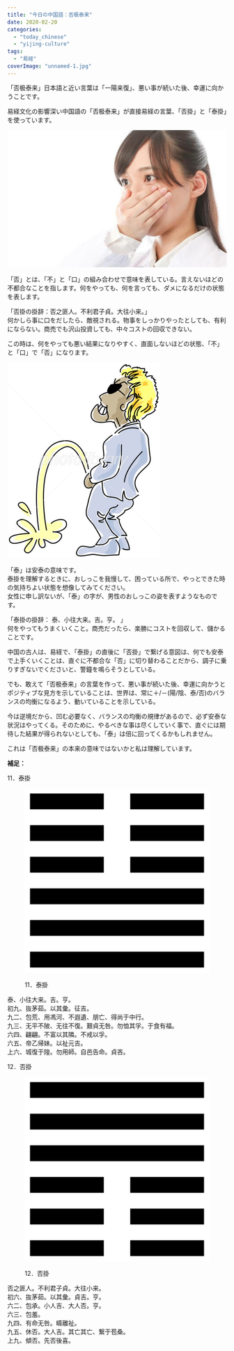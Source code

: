 ```yaml
---
title: "今日の中国語：否极泰来"
date: 2020-02-20
categories: 
  - "today_chinese"
  - "yijing-culture"
tags: 
  - "易経"
coverImage: "unnamed-1.jpg"
---
```


「否极泰来」日本語と近い言葉は「一陽来復」、悪い事が続いた後、幸運に向かうことです。

易経文化の影響深い中国語の「否极泰来」が直接易経の言葉、「否掛」と「泰掛」を使っています。

![](images/unnamed-1.jpg)

「否」とは、「不」と「口」の組み合わせで意味を表している。言えないほどの不都合なことを指します。何をやっても、何を言っても、ダメになるだけの状態を表します。

「否掛の掛辞：否之匪人。不利君子貞。大往小来。」  
何かしら事に口をだしたら、敵視される。物事をしっかりやったとしても、有利にならない。商売でも沢山投資しても、中々コストの回収できない。

この時は、何をやっても悪い結果になりやすく、直面しないほどの状態、「不」と「口」で「否」になります。

![](images/450-2013061121495255036.jpg)

「泰」は安泰の意味です。  
泰掛を理解するときに、おしっこを我慢して、困っている所で、やっとできた時の気持ちよい状態を想像してみてください。  
女性に申し訳ないが、「泰」の字が、男性のおしっこの姿を表すようなものです。

「泰掛の掛辞： 泰、小往大来。吉。亨。 」  
何をやってもうまくいくこと。商売だったら、楽勝にコストを回収して、儲かることです。

中国の古人は、易経で、「泰掛」の直後に「否掛」で繋げる意図は、何でも安泰で上手くいくことは、直ぐに不都合な「否」に切り替わることだから、調子に乗りすぎないでくださいと、警鐘を鳴らそうとしている。

でも、敢えて「否极泰来」の言葉を作って、悪い事が続いた後、幸運に向かうとポジティブな見方を示していることは、世界は、常に＋/－(陽/陰、泰/否)のバランスの均衡になるよう、動いていることを示している。

今は逆境だから、凹む必要なく、バランスの均衡の規律があるので、必ず安泰な状況はやってくる。そのために、やるべきな事は尽くしていく事で、直ぐには期待した結果が得られないとしても、「泰」は倍に回ってくるかもしれません。

これは「否极泰来」の本来の意味ではないかと私は理解しています。

**補足：**

11．泰掛

<figure>

![](images/1024px-Iching-hexagram-11.svg_-1024x1024.png)

<figcaption>

11．泰掛

</figcaption>

</figure>

泰、小往大来。吉。亨。  
初九、抜茅茹。以其彙。征吉。  
九二、包荒、用馮河、不遐遺、朋亡、得尚于中行。  
九三、无平不陂、无往不復。艱貞无咎。勿恤其孚。于食有福。  
六四、翩翩。不富以其隣。不戒以孚。  
六五、帝乙帰妹。以祉元吉。  
上六、城復于隍。勿用師。自邑告命。貞吝。

12．否掛

<figure>

![](images/1024px-Iching-hexagram-12.svg_-1024x1024.png)

<figcaption>

12．否掛

</figcaption>

</figure>

否之匪人。不利君子貞。大往小来。  
初六、抜茅茹。以其彙。貞吉。亨。  
六二、包承。小人吉、大人否。亨。  
六三、包羞。  
九四、有命无咎。疇離祉。  
九五、休否。大人吉。其亡其亡、繋于苞桑。  
上九、傾否。先否後喜。
